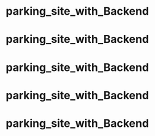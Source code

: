 # parking_site_with_Backend
# parking_site_with_Backend
# parking_site_with_Backend
# parking_site_with_Backend
# parking_site_with_Backend
